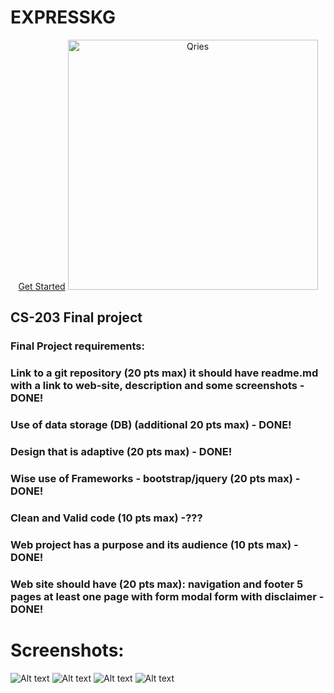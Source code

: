 # EXPRESSKG
<div style="text-align: center">
    <a href="contact.html" class="button large hpbottom">Get Started</a>
 <a href="https://azamatibraimov.github.io/WebFinalProject/">
         <img alt="Qries" src="https://sun9-68.userapi.com/c855732/v855732846/181cb1/Q6Op7B0l4sg.jpg"
         width=400" height="400">
      </a>
</div>


## CS-203 Final project


### Final Project requirements:
### Link to a git repository (20 pts max) it should have readme.md with a link to web-site, description and some screenshots -DONE!
### Use of data storage (DB) (additional 20 pts max) - DONE!
### Design that is adaptive (20 pts max) - DONE!
### Wise use of Frameworks - bootstrap/jquery (20 pts max) - DONE!
### Clean and Valid code (10 pts max) -???
### Web project has a purpose and its audience (10 pts max) - DONE!
### Web site should have (20 pts max): navigation and footer 5 pages at least one page with form modal form with disclaimer -DONE!

# Screenshots:

![Alt text](https://sun9-59.userapi.com/c854124/v854124684/17d460/C9erow94VYc.jpg?raw=true "Title")
![Alt text](https://sun9-44.userapi.com/c854124/v854124684/17d44c/CaAeXrr7Wj0.jpg?raw=true "Title")
![Alt text](https://sun9-60.userapi.com/c854124/v854124684/17d474/_uBTueYXakU.jpg?raw=true "Title")
![Alt text](https://sun9-60.userapi.com/c854124/v854124684/17d46a/yLwCiRka-G0.jpg?raw=true "Title")
